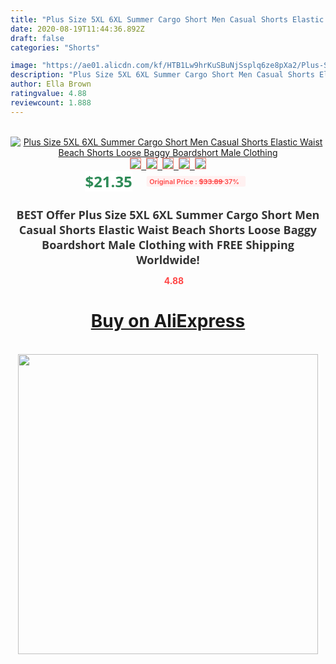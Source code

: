 ```yaml
---
title: "Plus Size 5XL 6XL Summer Cargo Short Men Casual Shorts Elastic Waist Beach Shorts Loose Baggy Boardshort Male Clothing"
date: 2020-08-19T11:44:36.892Z
draft: false
categories: "Shorts"

image: "https://ae01.alicdn.com/kf/HTB1Lw9hrKuSBuNjSsplq6ze8pXa2/Plus-Size-5XL-6XL-Summer-Cargo-Short-Men-Casual-Shorts-Elastic-Waist-Beach-Shorts-Loose-Baggy.jpg"
description: "Plus Size 5XL 6XL Summer Cargo Short Men Casual Shorts Elastic Waist Beach Shorts Loose Baggy Boardshort Male Clothing"
author: Ella Brown
ratingvalue: 4.88
reviewcount: 1.888
---
```

<br>
<div style="text-align: center;">
<a href="https://s.click.aliexpress.com/e/_AMAfnr" target="_blank" rel="nofollow noopener noreferrer"><img alt="Plus Size 5XL 6XL Summer Cargo Short Men Casual Shorts Elastic Waist Beach Shorts Loose Baggy Boardshort Male Clothing" class="magnifier-image" src="https://ae01.alicdn.com/kf/HTB1Lw9hrKuSBuNjSsplq6ze8pXa2/Plus-Size-5XL-6XL-Summer-Cargo-Short-Men-Casual-Shorts-Elastic-Waist-Beach-Shorts-Loose-Baggy.jpg_640x640.jpg">
<br>
<img style="border:1px solid salmon" src="https://ae01.alicdn.com/kf/HTB1Lw9hrKuSBuNjSsplq6ze8pXa2/Plus-Size-5XL-6XL-Summer-Cargo-Short-Men-Casual-Shorts-Elastic-Waist-Beach-Shorts-Loose-Baggy.jpg_120x120.jpg">&nbsp;&nbsp;<img style="border:1px solid salmon" src="https://ae01.alicdn.com/kf/HTB19qyPrL5TBuNjSspmq6yDRVXaq/Plus-Size-5XL-6XL-Summer-Cargo-Short-Men-Casual-Shorts-Elastic-Waist-Beach-Shorts-Loose-Baggy.jpg_120x120.jpg">&nbsp;&nbsp;<img style="border:1px solid salmon" src="https://ae01.alicdn.com/kf/HTB16NzgrL1TBuNjy0Fjq6yjyXXaa/Plus-Size-5XL-6XL-Summer-Cargo-Short-Men-Casual-Shorts-Elastic-Waist-Beach-Shorts-Loose-Baggy.jpg_120x120.jpg">&nbsp;&nbsp;<img style="border:1px solid salmon" src="https://ae01.alicdn.com/kf/HTB1hdfOfIUrBKNjSZPxq6x00pXaW/Plus-Size-5XL-6XL-Summer-Cargo-Short-Men-Casual-Shorts-Elastic-Waist-Beach-Shorts-Loose-Baggy.jpg_120x120.jpg">&nbsp;&nbsp;<img style="border:1px solid salmon" src="https://ae01.alicdn.com/kf/HTB1AWV2rL9TBuNjy0Fcq6zeiFXaV/Plus-Size-5XL-6XL-Summer-Cargo-Short-Men-Casual-Shorts-Elastic-Waist-Beach-Shorts-Loose-Baggy.jpg_120x120.jpg"></a></div><br0>
<div style="text-align: center;"><span style="background-color: white; border: 0px; box-sizing: border-box; color: seagreen; display: inline-block; font-family: &quot;open sans&quot; , &quot;arial&quot; , &quot;helvetica&quot; , sans-serif , &quot;heiti&quot;; font-size: 24px; font-stretch: inherit; font-weight: 700; line-height: inherit; margin: 0px 10px 0px 0px; padding: 0px; vertical-align: middle;">$21.35 </span>
<span style="background: rgb(255 , 241 , 241); border-radius: 3px; border: 0px; box-sizing: border-box; color: #ff4747; display: inline-block; font-family: inherit; font-size: 12px; font-stretch: inherit; font-style: inherit; font-variant: inherit; font-weight: 600; line-height: inherit; margin: 0px; padding: 2px 5px; transform: scale(0.9); vertical-align: middle;">Original Price : <b style="text-decoration: line-through;">$33.89 </b> 37%&nbsp;&nbsp;</span></div>
<h1 style="color: #333333; display: inline-block; font-family: &quot;open sans&quot; , &quot;arial&quot; , &quot;helvetica&quot; , sans-serif , &quot;heiti&quot;; font-size: 18px; font-stretch: inherit; font-weight: 700; text-align: center;">BEST Offer Plus Size 5XL 6XL Summer Cargo Short Men Casual Shorts Elastic Waist Beach Shorts Loose Baggy Boardshort Male Clothing with FREE Shipping Worldwide!</h1>
<div style="color: #ff4747; text-align: center;">
<img src="https://4.bp.blogspot.com/-M0ZcTcb-5uY/XleCXlxnR4I/AAAAAAAAAEc/OrjgMkXV1oMQFaCRZj5HQwOCBcu3w1FegCPcBGAYYCw/s1600/star.png" style="height: 15px;">&nbsp;<b>4.88</b></div>
<div class="button_cont" align="center"><a class="buynow_a" href="https://s.click.aliexpress.com/e/_AMAfnr" target="_blank" rel="nofollow noopener noreferrer"><H1>Buy on AliExpress</H1></a></div><br>
<div class="separator" style="clear: both; text-align: center;">
<img src="https://lh3.googleusercontent.com/-pTy5HemUv9M/XlePHvY0dAI/AAAAAAAAAE4/0nX5iRUoIWY8eMW9Dpxeirr157OZliDIgCLcBGAsYHQ/s1600/badge.gif" width="480">
</div>
